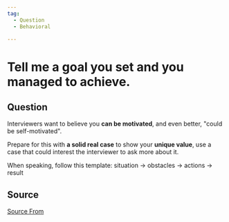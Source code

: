 ```yaml
---
tag:
  - Question
  - Behavioral

---
```

  
# Tell me a goal you set and you managed to achieve.

## Question
Interviewers want to believe you **can be motivated**, and even better, "could be self-motivated".

Prepare for this with **a solid real case** to show your **unique value**, use a case that could interest the interviewer to ask more about it.

When speaking, follow this template: situation → obstacles → actions → result




##  Source
[Source From](https://bigfrontend.dev/question/Tell-me-a-goal-you-set-and-you-managed-to-achieve)

  